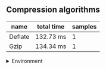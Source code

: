 ## Compression algorithms

|name|total time|samples|
|-|-|-|
|Deflate|132.73 ms|1|
|Gzip|134.34 ms|1|


<details>
<summary>Environment</summary>

* __Machine:__ linux x64 | 4 vCPUs | 7.6GB Mem
* __Run:__ Tue Aug 05 2025 14:19:58 GMT+0000 (Coordinated Universal Time)
* __Node:__ `v24.4.0`
</details>

<!--
{"environment":{"platform":"linux","arch":"x64","cpus":4,"totalMemory":7.59783935546875},"benchmarks":[{"name":"Deflate","samples":1,"totalTime":0.132732029},{"name":"Gzip","samples":1,"totalTime":0.13434098}]}-->
